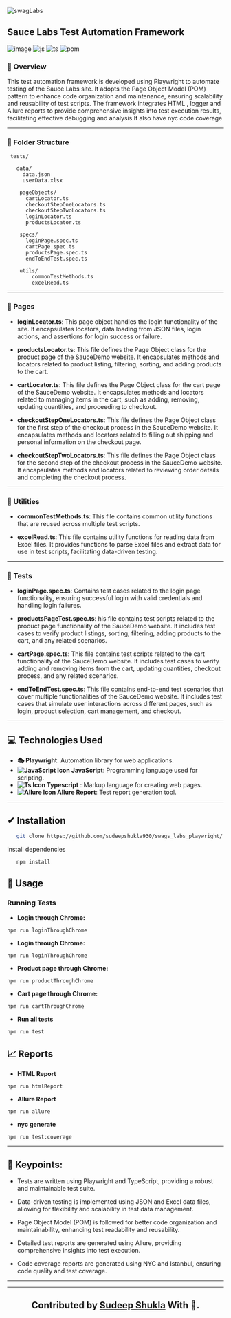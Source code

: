  ![swagLabs](https://www.pagerduty.com/wp-content/uploads/2020/01/010101_LOGO_Sauce-Labs_Horiz_Red-Grey_RGB.png)

## Sauce Labs Test Automation Framework


![image](https://img.shields.io/badge/Playwright-2EAD33?style=for-the-badge&logo=Playwright&logoColor=yellow)    ![js](https://img.shields.io/badge/JavaScript-323330?style=for-the-badge&logo=javascript&logoColor=F7DF1E
)   ![ts](https://img.shields.io/badge/TypeScript-007ACC?style=for-the-badge&logo=typescript&logoColor=white
)  ![pom](https://img.shields.io/badge/POM-48B9C7?style=for-the-badge&logo=pkgsrc&logoColor=white)

### 🤖 Overview
This test automation framework is developed using Playwright to automate testing of the Sauce Labs site. It adopts the Page Object Model (POM) pattern to enhance code organization and maintenance, ensuring scalability and reusability of test scripts. The framework integrates HTML , logger and Allure reports to provide comprehensive insights into test execution results, facilitating effective debugging and analysis.It also have nyc code coverage
***
### 📁 Folder Structure
```
 tests/

   data/
     data.json
     userData.xlsx

    pageObjects/
      cartLocator.ts
      checkoutStepOneLocators.ts
      checkoutStepTwoLocators.ts
      loginLocator.ts
      productsLocator.ts
    
    specs/
      loginPage.spec.ts
      cartPage.spec.ts
      productsPage.spec.ts
      endToEndTest.spec.ts

    utils/
        commonTestMethods.ts
        excelRead.ts
```

***
### 📜 Pages
- **loginLocator.ts**: This page object handles the login functionality of the site. It encapsulates locators, data loading from JSON files, login actions, and assertions for login success or failure.
- **productsLocator.ts**: This file defines the Page Object class for the product page of the SauceDemo website. It encapsulates methods and locators related to product listing, filtering, sorting, and adding products to the cart.
- **cartLocator.ts**: This file defines the Page Object class for the cart page of the SauceDemo website. It encapsulates methods and locators related to managing items in the cart, such as adding, removing, updating quantities, and proceeding to checkout.

- **checkoutStepOneLocators.ts**: This file defines the Page Object class for the first step of the checkout process in the SauceDemo website. It encapsulates methods and locators related to filling out shipping and personal information on the checkout page.

- **checkoutStepTwoLocators.ts**: This file defines the Page Object class for the second step of the checkout process in the SauceDemo website. It encapsulates methods and locators related to reviewing order details and completing the checkout process.

****
### 🧰 Utilities
- **commonTestMethods.ts**: This file contains common utility functions that are reused across multiple test scripts.

- **excelRead.ts**: This file contains utility functions for reading data from Excel files. It provides functions to parse Excel files and extract data for use in test scripts, facilitating data-driven testing.
***

### 🔨 Tests
- **loginPage.spec.ts**: Contains test cases related to the login page functionality, ensuring successful login with valid credentials and handling login failures.

- **productsPageTest.spec.ts**: his file contains test scripts related to the product page functionality of the SauceDemo website. It includes test cases to verify product listings, sorting, filtering, adding products to the cart, and any related scenarios.

- **cartPage.spec.ts**: This file contains test scripts related to the cart functionality of the SauceDemo website. It includes test cases to verify adding and removing items from the cart, updating quantities, checkout process, and any related scenarios.

- **endToEndTest.spec.ts**: This file contains end-to-end test scenarios that cover multiple functionalities of the SauceDemo website. It includes test cases that simulate user interactions across different pages, such as login, product selection, cart management, and checkout.
***



## 💻 Technologies Used
- **🎭 Playwright**: Automation library for web applications. 
- **![JavaScript Icon](https://img.icons8.com/color/24/000000/javascript--v1.png) JavaScript**: Programming language used for scripting. 
- **![Ts Icon](https://img.icons8.com/color/24/000000/typescript--v1.png) Typescript** : Markup language for creating web pages. 
- **![Allure Icon](https://img.icons8.com/ios/18/000000/test-tube.png) Allure Report**: Test report generation tool. 

***

## ✔ Installation

```bash
   git clone https://github.com/sudeepshukla930/swags_labs_playwright/
```

install dependencies

```bash
   npm install
```

## 🚀 Usage

###  Running Tests

- **Login through Chrome:** 

```
npm run loginThroughChrome

```

- **Login through Chrome:** 

```
npm run loginThroughChrome

```
- **Product page through Chrome:** 

```
npm run productThroughChrome

```
- **Cart page through Chrome:** 

```
npm run cartThroughChrome

```
- **Run all tests** 

```
npm run test

```


## 📈 Reports

- **HTML Report** 

```
npm run htmlReport

```

- **Allure Report** 

```
npm run allure

```

- **nyc generate** 

```
npm run test:coverage

```

***

## 📌 Keypoints:

- Tests are written using Playwright and TypeScript, providing a robust and maintainable test suite.

- Data-driven testing is implemented using JSON and Excel data files, allowing for flexibility and scalability in test data management.

- Page Object Model (POM) is followed for better code organization and maintainability, enhancing test readability and reusability.

- Detailed test reports are generated using Allure, providing comprehensive insights into test execution.

- Code coverage reports are generated using NYC and Istanbul, ensuring code quality and test coverage.

*******************************
********************


   **<h2 align="center"> Contributed by <a href="https://github.com/sudeepshukla930">Sudeep Shukla</a> With 💜. </h2>**





 